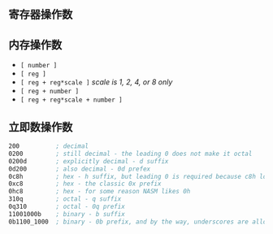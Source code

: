 ## 寄存器操作数







## 内存操作数

- `[ number ]`
- `[ reg ]`
- `[ reg + reg*scale ]`   *scale is 1, 2, 4, or 8 only*
- `[ reg + number ]`
- `[ reg + reg*scale + number ]`



## 立即数操作数

```asm
200          ; decimal
0200         ; still decimal - the leading 0 does not make it octal
0200d        ; explicitly decimal - d suffix
0d200        ; also decimal - 0d prefex
0c8h         ; hex - h suffix, but leading 0 is required because c8h looks like a var
0xc8         ; hex - the classic 0x prefix
0hc8         ; hex - for some reason NASM likes 0h
310q         ; octal - q suffix
0q310        ; octal - 0q prefix
11001000b    ; binary - b suffix
0b1100_1000  ; binary - 0b prefix, and by the way, underscores are allowed
```